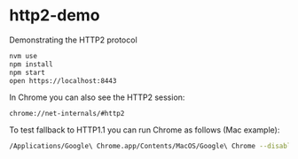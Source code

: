 # http2-demo
Demonstrating the HTTP2 protocol

```bash
nvm use
npm install
npm start
open https://localhost:8443
```

In Chrome you can also see the HTTP2 session:

`chrome://net-internals/#http2`

To test fallback to HTTP1.1 you can run Chrome as follows (Mac example):

```bash
/Applications/Google\ Chrome.app/Contents/MacOS/Google\ Chrome --disable-http2
```
